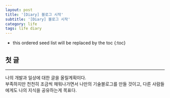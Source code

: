 ```yaml
---
layout: post
title: '[Diary] 블로그 시작'
subtitle: '[Diary] 블로그 시작'
category: life
tags: life diary
---
```


<!-- more -->

* this ordered seed list will be replaced by the toc 
{:toc}

## 첫 글 
---  
나의 개발과 일상에 대한 글을 올릴계획이다.  
부족하지만 천천히 조금씩 채워나가면서 나만의 기술블로그를 만들 것이고, 다른 사람들에게도 나의 지식을 공유하는게 목표다.
